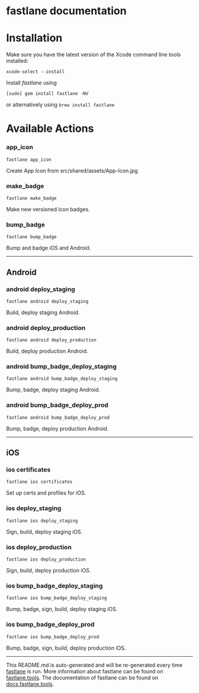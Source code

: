 fastlane documentation
================
# Installation

Make sure you have the latest version of the Xcode command line tools installed:

```
xcode-select --install
```

Install _fastlane_ using
```
[sudo] gem install fastlane -NV
```
or alternatively using `brew install fastlane`

# Available Actions
### app_icon
```
fastlane app_icon
```
Create App Icon from src/shared/assets/App-Icon.jpg
### make_badge
```
fastlane make_badge
```
Make new versioned icon badges.
### bump_badge
```
fastlane bump_badge
```
Bump and badge iOS and Android.

----

## Android
### android deploy_staging
```
fastlane android deploy_staging
```
Build, deploy staging Android.
### android deploy_production
```
fastlane android deploy_production
```
Build, deploy production Android.
### android bump_badge_deploy_staging
```
fastlane android bump_badge_deploy_staging
```
Bump, badge, deploy staging Android.
### android bump_badge_deploy_prod
```
fastlane android bump_badge_deploy_prod
```
Bump, badge, deploy production Android.

----

## iOS
### ios certificates
```
fastlane ios certificates
```
Set up certs and profiles for iOS.
### ios deploy_staging
```
fastlane ios deploy_staging
```
Sign, build, deploy staging iOS.
### ios deploy_production
```
fastlane ios deploy_production
```
Sign, build, deploy production iOS.
### ios bump_badge_deploy_staging
```
fastlane ios bump_badge_deploy_staging
```
Bump, badge, sign, build, deploy staging iOS.
### ios bump_badge_deploy_prod
```
fastlane ios bump_badge_deploy_prod
```
Bump, badge, sign, build, deploy production iOS.

----

This README.md is auto-generated and will be re-generated every time [fastlane](https://fastlane.tools) is run.
More information about fastlane can be found on [fastlane.tools](https://fastlane.tools).
The documentation of fastlane can be found on [docs.fastlane.tools](https://docs.fastlane.tools).

